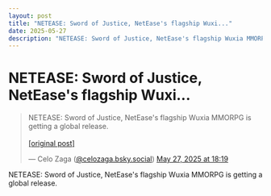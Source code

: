 ```yaml
---
layout: post
title: "NETEASE: Sword of Justice, NetEase's flagship Wuxi..."
date: 2025-05-27
description: "NETEASE: Sword of Justice, NetEase's flagship Wuxia MMORPG is getting a global release."
---
```


<h1 class="bluesky-post-title">NETEASE: Sword of Justice, NetEase's flagship Wuxi...</h1>

<blockquote class="bluesky-embed" data-bluesky-uri="at://did:plc:lmh6rennptq77inaztnovw4b/app.bsky.feed.post/3lq6ch6pti22h" data-bluesky-embed-color-mode="system">
<p lang="">NETEASE: Sword of Justice, NetEase's flagship Wuxia MMORPG is getting a global release.<br><br><a href="https://bsky.app/profile/celozaga.bsky.social/post/3lq6ch6pti22h">[original post]</a></p>
&mdash; Celo Zaga (<a href="https://bsky.app/profile/did:plc:lmh6rennptq77inaztnovw4b?ref_src=embed">@celozaga.bsky.social</a>) <a href="https://bsky.app/profile/celozaga.bsky.social/post/3lq6ch6pti22h?ref_src=embed">May 27, 2025 at 18:19</a>
</blockquote>
<script async src="https://embed.bsky.app/static/embed.js" charset="utf-8"></script>

<p class="bluesky-post-description">NETEASE: Sword of Justice, NetEase's flagship Wuxia MMORPG is getting a global release.</p>
